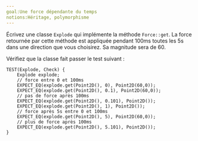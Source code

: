 ```yaml
---
goal:Une force dépendante du temps
notions:Héritage, polymorphisme
---
```

Écrivez une classe `Explode` qui implémente la méthode `Force::get`.
La force retournée par cette méthode est appliquée pendant 100ms toutes les 5s dans une direction que vous choisirez. Sa magnitude sera de 60.

Vérifiez que la classe fait passer le test suivant :

    TEST(Explode, Check) {
        Explode explode;
        // force entre 0 et 100ms
        EXPECT_EQ(explode.get(Point2D(), 0), Point2D(60,0)); 
        EXPECT_EQ(explode.get(Point2D(), 0.1), Point2D(60,0));
        // pas de force après 100ms
        EXPECT_EQ(explode.get(Point2D(), 0.101), Point2D());
        EXPECT_EQ(explode.get(Point2D(), 1), Point2D());
        // force après 5s entre 0 et 100ms
        EXPECT_EQ(explode.get(Point2D(), 5), Point2D(60,0)); 
        // plus de force après 100ms
        EXPECT_EQ(explode.get(Point2D(), 5.101), Point2D());
    }
